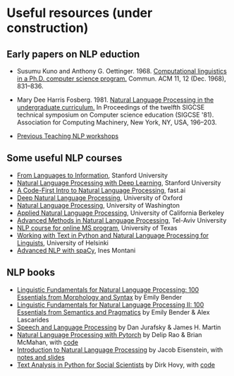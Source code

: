 # Useful resources (under construction)

## Early papers on NLP eduction 
- Susumu Kuno and Anthony G. Oettinger. 1968. [Computational linguistics
in a Ph.D. computer science program.](https://doi.org/10.1145/364175.364206) Commun. ACM 11, 12 (Dec. 1968), 831–836.

- Mary Dee Harris Fosberg. 1981. [Natural Language Processing in the
undergraduate curriculum.](https://doi.org/10.1145/800037.800988) In Proceedings of the twelfth SIGCSE technical symposium on Computer science education (SIGCSE '81). Association for Computing Machinery, New York, NY, USA, 196–203.

- [Previous Teaching NLP workshops](https://www.aclweb.org/anthology/venues/teachingnlp/)


## Some useful NLP courses 
- [From Languages to Information](http://web.stanford.edu/class/cs124/), Stanford University 
- [Natural Language Processing with Deep Learning](http://web.stanford.edu/class/cs224n/), Stanford University
- [A Code-First Intro to Natural Language Processing](https://github.com/fastai/course-nlp), fast.ai
- [Deep Natural Language Processing](https://www.cs.ox.ac.uk/teaching/courses/2016-2017/dl/), University of Oxford
- [Natural Language Processing](https://courses.cs.washington.edu/courses/cse517/17wi/), University of Washington
- [Applied Natural Language Processing](https://people.ischool.berkeley.edu/~dbamman/info256.html), University of California Berkeley
- [Advanced Methods in Natural Language Processing](https://www.cs.tau.ac.il/~joberant/teaching/nlp_spring_2019/index.html), Tel-Aviv University
- [NLP course for online MS program](https://www.cs.utexas.edu/~gdurrett/courses/online-course/materials.html), University of Texas
- [Working with Text in Python and Natural Language Processing for Linguists](https://applied-language-technology.readthedocs.io/en/latest/), University of Helsinki
- [Advanced NLP with spaCy](https://course.spacy.io/en/), Ines Montani

## NLP books
- [Linguistic Fundamentals for Natural Language Processing: 100 Essentials from Morphology and Syntax](https://www.morganclaypool.com/doi/abs/10.2200/S00493ED1V01Y201303HLT020) by Emily Bender
- [Linguistic Fundamentals for Natural Language Processing II: 100 Essentials from Semantics and Pragmatics](http://www.morganclaypoolpublishers.com/catalog_Orig/product_info.php?products_id=1451) by Emily Bender & Alex Lascarides
- [Speech and Language Processing](https://www.oreilly.com/library/view/natural-language-processing/9781491978221/) by Dan Jurafsky & James H. Martin
- [Natural Language Processing with Pytorch](https://www.oreilly.com/library/view/natural-language-processing/9781491978221/) by Delip Rao & Brian McMahan, with [code](https://github.com/joosthub/PyTorchNLPBook)
- [Introduction to Natural Language Processing](https://mitpress.mit.edu/books/introduction-natural-language-processing) by Jacob Eisenstein, with [notes and slides](https://github.com/jacobeisenstein/gt-nlp-class/tree/master/notes)
- [Text Analysis in Python for Social Scientists](https://www.cambridge.org/core/elements/text-analysis-in-python-for-social-scientists/BFAB0A3604C7E29F6198EA2F7941DFF3) by Dirk Hovy, with [code](https://github.com/dirkhovy/text_analysis_for_social_science)